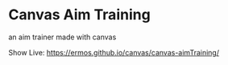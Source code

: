 # Canvas Aim Training
an aim trainer made with canvas

Show Live: https://ermos.github.io/canvas/canvas-aimTraining/

